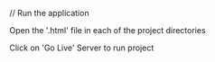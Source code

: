 ﻿// Run the application

Open the '.html' file in each of the project directories

Click on 'Go Live' Server to run project
